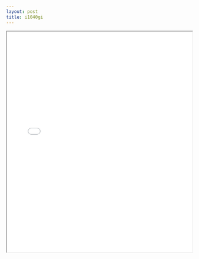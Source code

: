 ```yaml
---
layout: post
title: i1040gi
---
```


<div class="pdf-container">
<iframe src="/ea/assets/pdfs/pub.n.ins/i1040gi.pdf" height="600" width="100%" allowFullScreen="true"></iframe>
</div>

